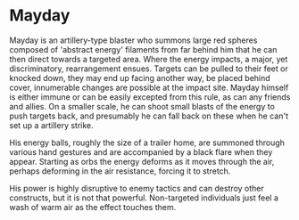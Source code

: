 # Mayday
Mayday is an artillery-type blaster who summons large red spheres composed of 'abstract energy' filaments from far behind him that he can then direct towards a targeted area. Where the energy impacts, a major, yet discriminatory, rearrangement ensues. Targets can be pulled to their feet or knocked down, they may end up facing another way, be placed behind cover, innumerable changes are possible at the impact site. Mayday himself is either immune or can be easily excepted from this rule, as can any friends and allies. On a smaller scale, he can shoot small blasts of the energy to push targets back, and presumably he can fall back on these when he can't set up a artillery strike.

His energy balls, roughly the size of a trailer home, are summoned through various hand gestures and are accompanied by a black flare when they appear. Starting as orbs the energy deforms as it moves through the air, perhaps deforming in the air resistance, forcing it to stretch.

His power is highly disruptive to enemy tactics and can destroy other constructs, but it is not that powerful. Non-targeted individuals just feel a wash of warm air as the effect touches them.
